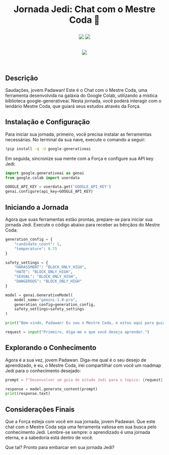 
# <p align = "center"> Jornada Jedi: Chat com o Mestre Coda 🖖 </p>
<p align = "center">
<img src="https://img.shields.io/badge/author-luanalessa-4dae71?style=flat-square" />
 <img src="https://img.shields.io/github/languages/count/luanalessa/chatbot-master-coda?color=4dae71&style=flat-square" />

</br>
<br/>
<p align="center"><img src="https://github.com/luanalessa/chatbot-master-coda/assets/72531277/74718754-8ff9-4f8e-a788-78f477b5b92f"/></p>

</br>

## Descrição
Saudações, jovem Padawan! Este é o Chat com o Mestre Coda, uma ferramenta desenvolvida na galáxia do Google Colab, utilizando a mística biblioteca google-generativeai. Nesta jornada, você poderá interagir com o lendário Mestre Coda, que guiará seus estudos através da Força.

## Instalação e Configuração
Para iniciar sua jornada, primeiro, você precisa instalar as ferramentas necessárias. No terminal da sua nave, execute o comando a seguir:

```bash
!pip install -q -U google-generativeai
```

Em seguida, sincronize sua mente com a Força e configure sua API key Jedi:

```python
import google.generativeai as genai
from google.colab import userdata

GOOGLE_API_KEY = userdata.get('GOOGLE_API_KEY')
genai.configure(api_key=GOOGLE_API_KEY)
```

## Iniciando a Jornada
Agora que suas ferramentas estão prontas, prepare-se para iniciar sua jornada Jedi. Execute o código abaixo para receber as bênçãos do Mestre Coda:

``` python
generation_config = {
    "candidate_count": 1,
    "temperature": 0.75
}

safety_settings = {
    "HARASSMENT": "BLOCK_ONLY_HIGH",
    "HATE": "BLOCK_ONLY_HIGH",
    "SEXUAL": "BLOCK_ONLY_HIGH",
    "DANGEROUS": "BLOCK_ONLY_HIGH"
}

model = genai.GenerativeModel(
    model_name="gemini-1.0-pro",
    generation_config=generation_config,
    safety_settings=safety_settings
)

print("Bem-vindo, Padawan! Eu sou o Mestre Coda, e estou aqui para guiá-lo na jornada de aprendizado. Que a Força esteja com você!")

request = input("Primeiro, diga-me o que você deseja aprender.")
```

## Explorando o Conhecimento
Agora é a sua vez, jovem Padawan. Diga-me qual é o seu desejo de aprendizado, e eu, o Mestre Coda, irei compartilhar com você um roadmap Jedi para o conhecimento desejado:

```python
prompt = f"Desenvolver um guia de estudo Jedi para o tópico: {request}. Este guia deve compreender uma variedade de recursos, tais como cursos, artigos, vídeos gratuitos e exercícios, que ofereçam uma abordagem completa e organizada sobre o assunto. Quanto mais detalhado e diversificado for o guia, melhor! A resposta deve ser dividida em níveis de iniciante, intermediário e avançado, cada um com conteúdos pertinentes ao respectivo nível. Os níveis devem ser nomeados de forma apropriada ao tema."

response = model.generate_content(prompt)
print(response.text)
```

## Considerações Finais
Que a Força esteja com você em sua jornada, jovem Padawan. Que este chat com o Mestre Coda seja uma ferramenta valiosa em sua busca pelo conhecimento Jedi. Lembre-se sempre: o aprendizado é uma jornada eterna, e a sabedoria está dentro de você.

Que tal? Pronto para embarcar em sua jornada Jedi?
